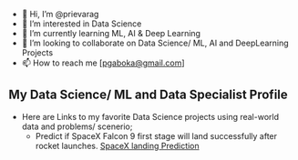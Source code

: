 - 👋 Hi, I’m @prievarag
- 👀 I’m interested in Data Science
- 🌱 I’m currently learning ML, AI & Deep Learning
- 💞️ I’m looking to collaborate on Data Science/ ML, AI and DeepLearning Projects
- 📫 How to reach me [pgaboka@gmail.com]

## My Data Science/ ML and Data Specialist Profile
- Here are Links to my favorite Data Science projects using real-world data and problems/ scenerio;
  - Predict if SpaceX Falcon 9 first stage will land successfully after rocket launches. [SpaceX landing Prediction](https://github.com/prievarag/SpaceX-Falcon-9-1st-stage-Success-Landing-Prediction)
